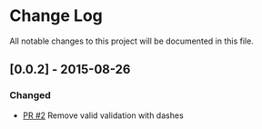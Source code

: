 # Change Log
All notable changes to this project will be documented in this file.

## [0.0.2] - 2015-08-26
### Changed
- [PR #2](https://github.com/miguelmota/is-valid-ssn/pull/2) Remove valid validation with dashes
